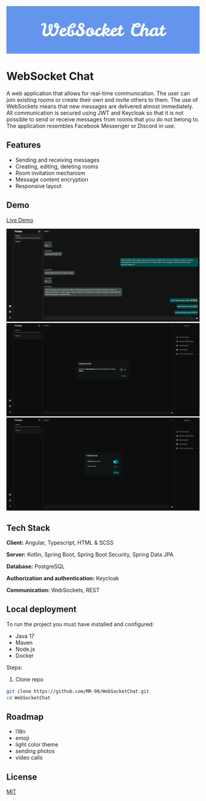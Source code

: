 ![Logo](https://raw.githubusercontent.com/MR-98/WebSocketChat/refs/heads/develop/docs/images/banner.png)
# WebSocket Chat
A web application that allows for real-time communication. The user can join existing rooms or create their own and invite others to them. The use of WebSockets means that new messages are delivered almost immediately. All communication is secured using JWT and Keycloak so that it is not possible to send or receive messages from rooms that you do not belong to. The application resembles Facebook Messenger or Discord in use.
## Features

- Sending and receiving messages
- Creating, editing, deleting rooms
- Room invitation mechanism
- Message content encryption
- Responsive layout


## Demo
[Live Demo](https://mr98.site/chat)

![Example1](https://raw.githubusercontent.com/MR-98/WebSocketChat/refs/heads/develop/docs/images/example1.png)
![Example2](https://raw.githubusercontent.com/MR-98/WebSocketChat/refs/heads/develop/docs/images/example3.png)
![Example3](https://raw.githubusercontent.com/MR-98/WebSocketChat/refs/heads/develop/docs/images/example4.png)

## Tech Stack

**Client:** Angular, Typescript, HTML & SCSS

**Server:** Kotlin, Spring Boot, Spring Boot Security, Spring Data JPA

**Database:** PostgreSQL

**Authorization and authentication:** Keycloak

**Communication:** WebSockets, REST


## Local deployment

To run the project you must have installed and configured:
- Java 17
- Maven
- Node.js
- Docker

Steps:
1. Clone repo
```bash
git clone https://github.com/MR-98/WebSocketChat.git
cd WebSocketChat
```

## Roadmap

- i18n
- emoji
- light color theme
- sending photos
- video calls

## License

[MIT](https://choosealicense.com/licenses/mit/)

